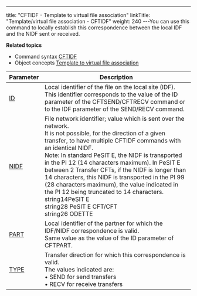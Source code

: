 ---
title: "CFTIDF  - Template to virtual file association"
linkTitle: "Template/virtual file association - CFTIDF"
weight: 240
---<span id="About_the_CFTIDF_Command"></span>You can use this command to locally establish this correspondence
between the local IDF and the NIDF sent or received.

****Related
topics****

* Command syntax
    [CFTIDF](../../../command_summary#CFTIDF)
* Object concepts
    [Template
    to virtual file association](../../../../concepts/cft_configuration_concepts_start_here/network_file_identifier_concepts)


| Parameter  | Description  |
| --- | --- |
| [ID](../../../command_summary/parameter_intro/id) | Local identifier of the file on the local site (IDF).<br/> This identifier corresponds to the value of the ID parameter of the CFTSEND/CFTRECV command or to the IDF parameter of the SEND/RECV command. |
| [NIDF](../../../command_summary/parameter_intro/nidf) | File network identifier; value which is sent over the network.<br/> It is not possible, for the direction of a given transfer, to have multiple CFTIDF commands with an identical NIDF.<br/> Note: In standard PeSIT E, the NIDF is transported in the PI 12 (14 characters maximum). In PeSIT E between 2 Transfer CFTs, if the NIDF is longer than 14 characters, this NIDF is transported in the PI 99 (28 characters maximum), the value indicated in the PI 12 being truncated to 14 characters.<br/> string14PeSIT E<br/> string28 PeSIT E CFT/CFT<br/> string26 ODETTE |
| [PART](../../../command_summary/parameter_intro/part) | Local identifier of the partner for which the IDF/NIDF correspondence is valid.<br/> Same value as the value of the ID parameter of CFTPART. |
| [TYPE](../../../command_summary/parameter_intro/type) | Transfer direction for which this correspondence is valid.<br/> The values indicated are:<br/> • SEND for send transfers<br/> • RECV for receive transfers |

